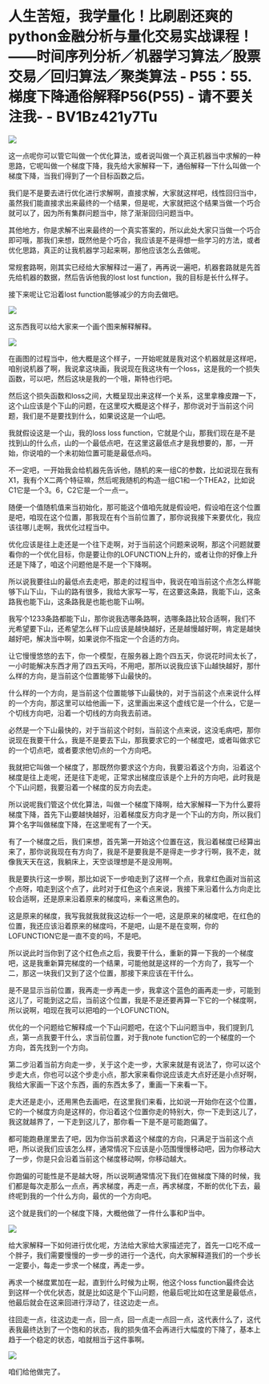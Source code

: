 # 人生苦短，我学量化！比刷剧还爽的python金融分析与量化交易实战课程！——时间序列分析／机器学习算法／股票交易／回归算法／聚类算法 - P55：55.梯度下降通俗解释P56(P55) - 请不要关注我- - BV1Bz421y7Tu

![](img/6d86aec803de18d691d052893442c782_0.png)

这一点呢你可以管它叫做一个优化算法，或者说叫做一个真正机器当中求解的一种思路，它呢叫做一个梯度下降，我先给大家解释一下，通俗解释一下什么叫做一个梯度下降，当我们得到了一个目标函数之后。

我们是不是要去进行优化进行求解啊，直接求解，大家就这样吧，线性回归当中，虽然我们能直接求出来最终的一个结果，但是呢，大家就把这个结果当做一个巧合就可以了，因为所有集群问题当中，除了渐渐回归问题当中。

其他地方，你是求解不出来最终的一个真实答案的，所以此处大家只当做一个巧合即可哦，那我们来想，既然他是个巧合，我应该是不是得想一些学习的方法，或者优化思路，真正的让我机器学习起来啊，那他应该怎么去做呢。

常规套路啊，刚其实已经给大家解释过一遍了，再再说一遍吧，机器套路就是先首先给机器的数据，然后告诉他我的lost lost function，我的目标是长什么样子。

接下来呢让它沿着lost function能够减少的方向去做吧。

![](img/6d86aec803de18d691d052893442c782_2.png)

这东西我可以给大家来一个画个图来解释解释。

![](img/6d86aec803de18d691d052893442c782_4.png)

在画图的过程当中，他大概是这个样子，一开始呢就是我对这个机器就是这样吧，咱别说机器了啊，我说拿这块画，我说现在我这块有一个loss，这是我的一个损失函数，可以吧，然后这块是我的一个哦，斯特也行吧。

然后这个损失函数和loss之间，大概呈现出来这样一个关系，这里拿橡皮蹭一下，这个山应该是个下山的问题，在这里哎大概是这个样子，那你说对于当前这个问题，我们是不是要找到什么，如果说这是一个山吧。

我就假设这是一个山，我的loss loss function，它就是个山，那我们现在是不是找到山的什么点，山的一个最低点吧，在这里这最低点才是我想要的，那，一开始，你说咱的一个未初始位置可能是最低点吗。

不一定吧，一开始我会给机器先告诉他，随机的来一组C的参数，比如说现在我有X1，我有个X二两个特征嘛，然后呢我随机的构造一组C1和一个THEA2，比如说C1它是一个3。6，C2它是一个一点一。

随便一个值随机值来当初始化，那可能这个值咱先就是假设吧，假设咱在这个位置是吧，咱现在这个位置，那我现在有个当前位置了，那你说我接下来要优化，我应该往哪儿走啊，我优化过程当中。

优化应该是往上走还是一个往下走啊，对于当前这个问题来说啊，那这个问题就要看你的一个优化目标，你是要让你的LOFUNCTION上升的，或者让你的好像上升还是下降了，咱这个问题他是不是一个下降啊。

所以说我要往山的最低点去走吧，那走的过程当中，我说在咱当前这个点怎么样能够下山下山，下山的路有很多，我给大家写一写，在这要这条路，我能下山，这条路我也能下山，这条路我是也能也能下山啊。

我写个1233条路都能下山，那你说我选哪条路啊，选哪条路比较合适啊，我们不光希望要下山，还希望怎么样下山应该是越快越好，还是越慢越好啊，肯定是越快越好吧，解决当中啊，如果说你不指定一个合适的方向。

让它慢慢悠悠的去下，你一个模型，在服务器上跑个四五天，你说花时间太长了，一小时能解决东西才用了四五天吗，不用吧，那所以说我应该下山越快越好，那什么样的方向，是当前这个位置能够下山最快的。

什么样的一个方向，是当前这个位置能够下山最快的，对于当前这个点来说什么样的一个方向，那这里可以给他画一下，这里画出来这个虚线它是一个什么，它是一个切线方向吧，沿着一个切线的方向我去前进。

必然是一个下山最快的，对于当前这个时刻，当前这个点来说，这没毛病吧，那你说现在我要干什么，我是不是要去下山，那我要求它的一个梯度吧，或者叫做求它的一个切点吧，或者要求他切点的一个方向吧。

我就把它叫做一个梯度了，那既然你要求这个方向，我要沿着这个方向，沿着这个梯度是往上走呢，还是往下走呢，正常求出梯度应该是个上升的方向吧，此时我是个下山问题，我要沿着一个梯度的反方向去走。

所以说呢我们管这个优化算法，叫做一个梯度下降啊，给大家解释一下为什么要将梯度下降，首先下山要越快越好，沿着梯度反方向才是一个下山的方向，所以我们算个名字叫做梯度下降，在这里呢有了一个天。

有了一个梯度之后，我们来想，首先第一开始这个位置在这，我沿着梯度已经算出来了，那你说我现在有方向了，我是不是要我是不是得走一步才行啊，我不走，就像我天天在这，我躺床上，天空谈理想是不是没用啊。

我是要执行这一步啊，那比如说下一步咱走到了这样一个点，我拿红色画对当前这个点呀，咱走到这个点了，此时对于红色这个点来说，我接下来沿着什么方向走比较合适啊，还是原来沿着原来的梯度吗，来看这黑色的。

这是原来的梯度，我写我就我就我这边标一个一吧，这是原来的梯度吧，在红色的位置，我还应该沿着原来的梯度吗，不是吧，山是不是在变啊，你的LOFUNCTION它是一直不变的吗，不是吧。

所以说此时当你到了这个红色点之后，我要干什么，重新的算一下我的一个梯度吧，这是我重新算完梯度的一个结果，可能他就是这样的一个方向了，我写一个二，那这一块我们又到了这个位置，那接下来应该在干什么。

是不是显示当前位置，我再走一步再走一步，我拿这个蓝色的画再走一步，可能到这儿了，可能到这之后，当前这个位置，我是不是还要再算一下它的一个梯度啊，所以说啊，咱现在我可以把咱的一个LOFUNCTION。

优化的一个问题给它解释成一个下山问题吧，在这个下山问题当中，我们提到几点，第一点我要干什么，求当前位置，对于我note function它的一个梯度的一个方向，首先找到一个方向。

第二步沿着当前方向走一步，关于这个走一步，大家来就是有说法了，你可以这个步走大点，你也可以这个步走小点，那大家来看你说应该走大点好还是小点好啊，我给大家画一下这个东西，画的东西太多了，重画一下来看一下。

走大还是走小，还用黑色去画吧，在这里我们来看，比如说一开始你在这个位置，它的一个梯度方向是这样的，你沿着这个位置你走的特别大，你一下走到这儿了，我这就越界了，一下走到这儿了，那你看一下是不是可能跑偏了。

都可能跑悬崖里去了吧，因为你当前求着这个梯度的方向，只满足于当前这个点吧，所以说我们应该怎么样，通常情况下应该是小范围慢慢移动吧，因为你移动大了一步，你是只会沿着当前这个梯度移动啊，你移动越大。

你跑偏的可能性是不是越大呀，所以说啊通常情况下我们在做梯度下降的时候，我们都是每次走那么一点点，再求梯度，再走一点，再求梯度，不断的优化下去，最终呢到我的一个什么方向，最优的一个方向吧。

这个就是我们的一个梯度下降，大概他做了一件什么事和P当中。

![](img/6d86aec803de18d691d052893442c782_6.png)

给大家解释一下如何进行优化呢，方法给大家给大家描述完了，首先一口吃不成一个胖子，我们需要慢慢的一步一步的进行一个迭代，向大家解释道我们的一个步长一定要小，每走一步求一个梯度，再走一步。

再求一个梯度累加在一起，直到什么时候为止啊，他这个loss function最终会达到这样一个优化状态，就是比如这是个下山问题，他最后呢比如在这里是最低点，他最后就会在这来回进行浮动了，往这边走一点。

往回走一点，往这边走一点，回一点，回一点走一点回一点，这代表什么了，这代表我最终达到了一个饱和的状态，我的损失值不会再进行大幅度的下降了，基本上趋于一个稳定的状态，咱就相当于这件事啊。



![](img/6d86aec803de18d691d052893442c782_8.png)

咱们给他做完了。
